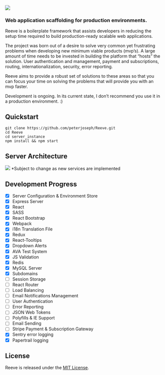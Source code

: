 # ![](https://i.imgur.com/KrEqmIP.png)

### Web application scaffolding for production environments.

Reeve is a boilerplate framework that assists developers in reducing the setup time required to build production-ready scalable web applications.

The project was born out of a desire to solve very common yet frustrating problems when developing new minimum viable products (mvp’s). A large amount of time needs to be invested in building the platform that “hosts” the solution. User authentication and management, payment and subscriptions, routing, internationalization, security, error reporting.

Reeve aims to provide a robust set of solutions to these areas so that you can focus your time on solving the problems that will provide you with an mvp faster.

Development is ongoing. In its current state, I don’t recommend you use it in a production environment. :)

## Quickstart

```
git clone https://github.com/peterjoseph/Reeve.git
cd Reeve
cd server_instance
npm install && npm start
```

## Server Architecture

![](https://i.imgur.com/NUYlFdg.jpg)
\*Subject to change as new services are implemented

## Development Progress

* [x] Server Configuration & Environment Store
* [x] Express Server
* [x] React
* [x] SASS
* [x] React Bootstrap
* [x] Webpack
* [x] i18n Translation File
* [x] Redux
* [x] React-Tooltips
* [x] Dropdown Alerts
* [x] AVA Test System
* [x] JS Validation
* [x] Redis
* [x] MySQL Server
* [x] Subdomains
* [ ] Session Storage
* [ ] React Router
* [ ] Load Balancing
* [ ] Email Notifications Management
* [ ] User Authentication
* [ ] Error Reporting
* [ ] JSON Web Tokens
* [ ] Polyfills & IE Support
* [ ] Email Sending
* [ ] Stripe Payment & Subscription Gateway
* [x] Sentry error logging
* [x] Papertrail logging

## License

Reeve is released under the [MIT License](http://www.opensource.org/licenses/MIT).
